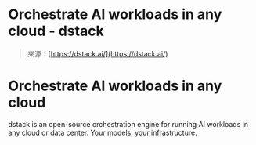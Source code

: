 <!--yml
category: 未分类
date: 2024-05-27 14:53:34
-->

# Orchestrate AI workloads in any cloud - dstack

> 来源：[https://dstack.ai/](https://dstack.ai/)

# Orchestrate AI workloads in any cloud

dstack is an open-source orchestration engine for running AI workloads in any cloud or data center. Your models, your infrastructure.